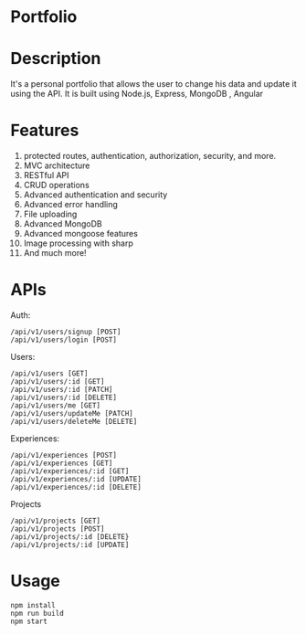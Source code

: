 Portfolio<a name="TOP"></a>
===================

# Description #
It's a personal portfolio that allows the user to change his data and update it using the API. It is built using Node.js, Express, MongoDB , Angular


# Features #

1. protected routes, authentication, authorization, security, and more.  
2. MVC architecture
3. RESTful API
4. CRUD operations
5. Advanced authentication and security
6. Advanced error handling
7. File uploading
8. Advanced MongoDB 
9. Advanced mongoose features
10. Image processing with sharp
11. And much more!
# APIs # 
Auth:
~~~
/api/v1/users/signup [POST]
/api/v1/users/login [POST]
~~~

Users:
~~~
/api/v1/users [GET] 
/api/v1/users/:id [GET]
/api/v1/users/:id [PATCH]  
/api/v1/users/:id [DELETE] 
/api/v1/users/me [GET]
/api/v1/users/updateMe [PATCH]
/api/v1/users/deleteMe [DELETE]
~~~

Experiences:
~~~
/api/v1/experiences [POST]
/api/v1/experiences [GET]
/api/v1/experiences/:id [GET]
/api/v1/experiences/:id [UPDATE]
/api/v1/experiences/:id [DELETE]
~~~
Projects
~~~
/api/v1/projects [GET]
/api/v1/projects [POST]
/api/v1/projects/:id [DELETE}
/api/v1/projects/:id [UPDATE]
~~~

# Usage # 

~~~
npm install
npm run build
npm start
~~~
